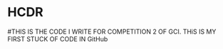 # HCDR
#THIS IS THE CODE I WRITE FOR COMPETITION 2 OF GCI. THiS IS MY FIRST STUCK OF CODE IN GitHub
